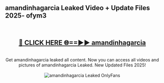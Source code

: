 <h2>amandinhagarcia Leaked Video + Update Files 2025- ofym3</h2>
<br>
<div align="center">
<h2><a href="https://libra.edu.pl?amandinhagarcia" rel="nofollow">🔴 CLICK HERE 🌐==►► amandinhagarcia</a></h2>
<br>
Get amandinhagarcia leaked all content. Now you can access all videos and pictures of amandinhagarcia Leaked. New Updated Files 2025!
<br>
<br>
<a href="https://libra.edu.pl?amandinhagarcia" rel="nofollow" data-target="animated-image.originalLink"><img src="https://i.ibb.co.com/WyWwxjT/player-gif2.gif" alt="amandinhagarcia Leaked OnlyFans" style="max-width: 100%; display: inline-block;" data-target="animated-image.originalImage"></a>
</div>
<br>
